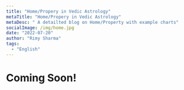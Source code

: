 ```yaml
---
title: "Home/Propery in Vedic Astrology"
metaTitle: "Home/Propery in Vedic Astrology"
metaDesc: " A detailted blog on Home/Property with example charts"
socialImage: /img/home.jpg
date: "2022-07-20"
author: "Rimy Sharma"
tags:
  - "English"
---
```


# Coming Soon!
